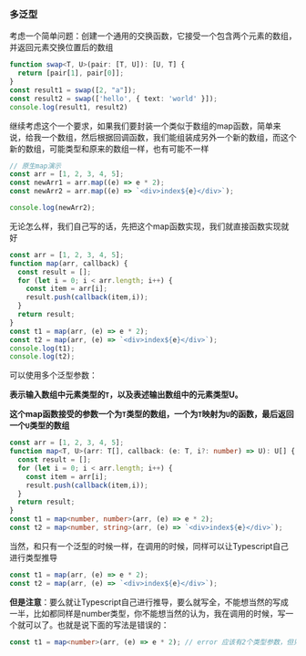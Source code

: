### 多泛型

考虑一个简单问题：创建一个通用的交换函数，它接受一个包含两个元素的数组，并返回元素交换位置后的数组

```typescript
function swap<T, U>(pair: [T, U]): [U, T] {
  return [pair[1], pair[0]];
}
const result1 = swap([2, "a"]);
const result2 = swap(['hello', { text: 'world' }]);
console.log(result1, result2)
```

继续考虑这个一个要求，如果我们要封装一个类似于数组的map函数，简单来说，给我一个数组，然后根据回调函数，我们能组装成另外一个新的数组，而这个新的数组，可能类型和原来的数组一样，也有可能不一样

```typescript
// 原生map演示
const arr = [1, 2, 3, 4, 5];
const newArr1 = arr.map((e) => e * 2);
const newArr2 = arr.map((e) => `<div>index${e}</div>`);

console.log(newArr2);
```

无论怎么样，我们自己写的话，先把这个map函数实现，我们就直接函数实现就好

```typescript
const arr = [1, 2, 3, 4, 5];
function map(arr, callback) { 
  const result = [];
  for (let i = 0; i < arr.length; i++) { 
    const item = arr[i];
    result.push(callback(item,i));
  }
  return result;
}
const t1 = map(arr, (e) => e * 2);
const t2 = map(arr, (e) => `<div>index${e}</div>`);
console.log(t1);
console.log(t2);
```

可以使用多个泛型参数：

**表示输入数组中元素类型的`T`，以及表述输出数组中的元素类型U。**

**这个map函数接受的参数一个为`T`类型的数组，一个为`T`映射为`U`的函数，最后返回一个`U`类型的数组**

```typescript
const arr = [1, 2, 3, 4, 5];
function map<T, U>(arr: T[], callback: (e: T, i?: number) => U): U[] { 
  const result = [];
  for (let i = 0; i < arr.length; i++) { 
    const item = arr[i];
    result.push(callback(item,i));
  }
  return result;
}
const t1 = map<number, number>(arr, (e) => e * 2);
const t2 = map<number, string>(arr, (e) => `<div>index${e}</div>`);
```

当然，和只有一个泛型的时候一样，在调用的时候，同样可以让Typescript自己进行类型推导

```typescript
const t1 = map(arr, (e) => e * 2);
const t2 = map(arr, (e) => `<div>index${e}</div>`);
```

**但是注意**：要么就让Typescript自己进行推导，要么就写全，不能想当然的写成一半，比如都同样是number类型，你不能想当然的认为，我在调用的时候，写一个就可以了。也就是说下面的写法是错误的：

```typescript
const t1 = map<number>(arr, (e) => e * 2); // error 应该有2个类型参数，但只获得了1个
```

